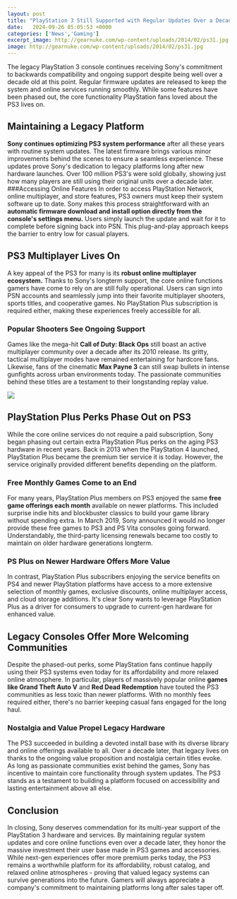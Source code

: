 ```yaml
---
layout: post
title: "PlayStation 3 Still Supported with Regular Updates Over a Decade Later"
date:   2024-09-26 05:05:53 +0000
categories: ['News','Gaming']
excerpt_image: http://gearnuke.com/wp-content/uploads/2014/02/ps31.jpg
image: http://gearnuke.com/wp-content/uploads/2014/02/ps31.jpg
---
```


The legacy PlayStation 3 console continues receiving Sony's commitment to backwards compatibility and ongoing support despite being well over a decade old at this point. Regular firmware updates are released to keep the system and online services running smoothly. While some features have been phased out, the core functionality PlayStation fans loved about the PS3 lives on.
## Maintaining a Legacy Platform
**Sony continues optimizing PS3 system performance** after all these years with routine system updates. The latest firmware brings various minor improvements behind the scenes to ensure a seamless experience. These updates prove Sony's dedication to legacy platforms long after new hardware launches. Over 100 million PS3's were sold globally, showing just how many players are still using their original units over a decade later. 
###Accessing Online Features
In order to access PlayStation Network, online multiplayer, and store features, PS3 owners must keep their system software up to date. Sony makes this process straightforward with an **automatic firmware download and install option directly from the console's settings menu.** Users simply launch the update and wait for it to complete before signing back into PSN. This plug-and-play approach keeps the barrier to entry low for casual players.
## PS3 Multiplayer Lives On
A key appeal of the PS3 for many is its **robust online multiplayer ecosystem.** Thanks to Sony's longterm support, the core online functions gamers have come to rely on are still fully operational. Users can sign into PSN accounts and seamlessly jump into their favorite multiplayer shooters, sports titles, and cooperative games. No PlayStation Plus subscription is required either, making these experiences freely accessible for all.
### Popular Shooters See Ongoing Support   
Games like the mega-hit **Call of Duty: Black Ops** still boast an active multiplayer community over a decade after its 2010 release. Its gritty, tactical multiplayer modes have remained entertaining for hardcore fans. Likewise, fans of the cinematic **Max Payne 3** can still swap bullets in intense gunfights across urban environments today. The passionate communities behind these titles are a testament to their longstanding replay value.

![](https://static2.thegamerimages.com/wordpress/wp-content/uploads/2020/04/PS3-4.86-Header.jpg)
## PlayStation Plus Perks Phase Out on PS3
While the core online services do not require a paid subscription, Sony began phasing out certain extra PlayStation Plus perks on the aging PS3 hardware in recent years. Back in 2013 when the PlayStation 4 launched, PlayStation Plus became the premium tier service it is today. However, the service originally provided different benefits depending on the platform.
### Free Monthly Games Come to an End
For many years, PlayStation Plus members on PS3 enjoyed the same **free game offerings each month** available on newer platforms. This included surprise indie hits and blockbuster classics to build your game library without spending extra. In March 2019, Sony announced it would no longer provide these free games to PS3 and PS Vita consoles going forward. Understandably, the third-party licensing renewals became too costly to maintain on older hardware generations longterm.
### PS Plus on Newer Hardware Offers More Value 
In contrast, PlayStation Plus subscribers enjoying the service benefits on PS4 and newer PlayStation platforms have access to a more extensive selection of monthly games, exclusive discounts, online multiplayer access, and cloud storage additions. It's clear Sony wants to leverage PlayStation Plus as a driver for consumers to upgrade to current-gen hardware for enhanced value.
## Legacy Consoles Offer More Welcoming Communities  
Despite the phased-out perks, some PlayStation fans continue happily using their PS3 systems even today for its affordability and more relaxed online atmosphere. In particular, players of massively popular online **games like Grand Theft Auto V** and **Red Dead Redemption** have touted the PS3 communities as less toxic than newer platforms. With no monthly fees required either, there's no barrier keeping casual fans engaged for the long haul.
### Nostalgia and Value Propel Legacy Hardware
The PS3 succeeded in building a devoted install base with its diverse library and online offerings available to all. Over a decade later, that legacy lives on thanks to the ongoing value proposition and nostalgia certain titles evoke. As long as passionate communities exist behind the games, Sony has incentive to maintain core functionality through system updates. The PS3 stands as a testament to building a platform focused on accessibility and lasting entertainment above all else.
## Conclusion
In closing, Sony deserves commendation for its multi-year support of the PlayStation 3 hardware and services. By maintaining regular system updates and core online functions even over a decade later, they honor the massive investment their user base made in PS3 games and accessories. While next-gen experiences offer more premium perks today, the PS3 remains a worthwhile platform for its affordability, robust catalog, and relaxed online atmospheres - proving that valued legacy systems can survive generations into the future. Gamers will always appreciate a company's commitment to maintaining platforms long after sales taper off.
